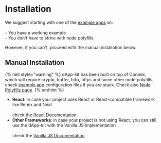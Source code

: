 # Installation

We suggest starting with one of the [example apps](https://github.com/vechain/vechain-dapp-kit/tree/main/examples) so:\
\
\- You have a working example\
\- You don't have to strive with node polyfills

However, if you can't, proceed with the manual installation below.

## Manual Installation

{% hint style="warning" %}
dApp-kit has been built on top of Connex, which will require crypto, buffer, http, https and some other node polyfills, check [example app](https://github.com/vechain/vechain-dapp-kit/tree/main/examples) configuration files if you are stuck. Check also [Node Polyfills page](https://app.gitbook.com/s/HKk8xWsgscVhGUM2fb7S/developer-resources/sdks-and-providers/dapp-kit/dapp-kit-1/node-polyfills).
{% endhint %}

* **React**: in case your project uses React or React-compatible framework like Remix and Next\
  \
  check the [React Documentation](react/installation.md)
* **Other Frameworks**: in case your project is not using React, you can still use the dApp-kit with the Vanilla JS implementation\
  \
  check the [Vanilla JS Documentation](vanilla/installation.md)

